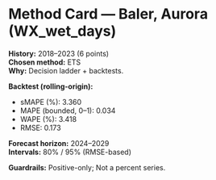 # Method Card — Baler, Aurora (WX_wet_days)

**History:** 2018–2023 (6 points)  
**Chosen method:** ETS  
**Why:** Decision ladder + backtests.

**Backtest (rolling-origin):**
- sMAPE (%): 3.360
- MAPE (bounded, 0–1): 0.034
- WAPE (%): 3.418
- RMSE: 0.173

**Forecast horizon:** 2024–2029  
**Intervals:** 80% / 95% (RMSE-based)

**Guardrails:** Positive-only; Not a percent series.
